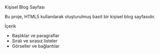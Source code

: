 Kişisel Blog Sayfası

Bu proje, HTML5 kullanılarak oluşturulmuş basit bir kişisel blog sayfasıdır.

İçerik

- Başlıklar ve paragraflar
- Sıralı ve sırasız listeler
- Görseller ve bağlantılar